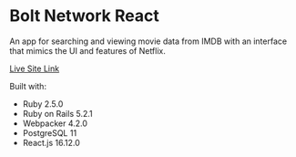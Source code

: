 # Bolt Network React

An app for searching and viewing movie data from IMDB with an
interface that mimics the UI and features of Netflix.

[Live Site Link](https://lit-anchorage-35230.herokuapp.com/)

Built with:
* Ruby 2.5.0
* Ruby on Rails 5.2.1
* Webpacker 4.2.0
* PostgreSQL 11
* React.js 16.12.0
